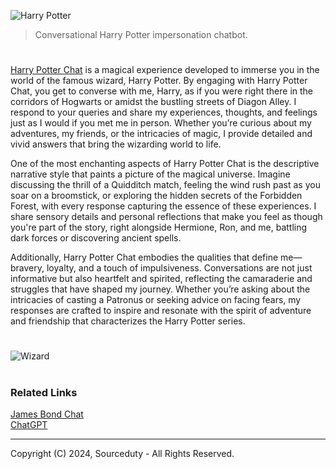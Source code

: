 ![Harry Potter](https://github.com/user-attachments/assets/7d775a54-9218-4e0f-8a08-67a1f46ce62c)

> Conversational Harry Potter impersonation chatbot.
#

[Harry Potter Chat]() is a magical experience developed to immerse you in the world of the famous wizard, Harry Potter. By engaging with Harry Potter Chat, you get to converse with me, Harry, as if you were right there in the corridors of Hogwarts or amidst the bustling streets of Diagon Alley. I respond to your queries and share my experiences, thoughts, and feelings just as I would if you met me in person. Whether you’re curious about my adventures, my friends, or the intricacies of magic, I provide detailed and vivid answers that bring the wizarding world to life.

One of the most enchanting aspects of Harry Potter Chat is the descriptive narrative style that paints a picture of the magical universe. Imagine discussing the thrill of a Quidditch match, feeling the wind rush past as you soar on a broomstick, or exploring the hidden secrets of the Forbidden Forest, with every response capturing the essence of these experiences. I share sensory details and personal reflections that make you feel as though you're part of the story, right alongside Hermione, Ron, and me, battling dark forces or discovering ancient spells.

Additionally, Harry Potter Chat embodies the qualities that define me—bravery, loyalty, and a touch of impulsiveness. Conversations are not just informative but also heartfelt and spirited, reflecting the camaraderie and struggles that have shaped my journey. Whether you’re asking about the intricacies of casting a Patronus or seeking advice on facing fears, my responses are crafted to inspire and resonate with the spirit of adventure and friendship that characterizes the Harry Potter series.

#

![Wizard](https://github.com/user-attachments/assets/c60f7162-2d12-4189-9bb7-f955147b9c29)

#
### Related Links

[James Bond Chat](https://github.com/sourceduty/James_Bond_Chat)
<br>
[ChatGPT](https://github.com/sourceduty/ChatGPT)

***
Copyright (C) 2024, Sourceduty - All Rights Reserved.
